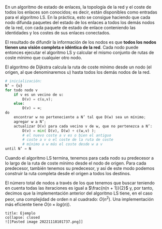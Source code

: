 En un algoritmo de estado de enlaces, la topología de la red y el coste de todos los enlaces son conocidos; es decir, están disponibles como entradas para el algoritmo LS. En la práctica, esto se consigue haciendo que cada nodo difunda paquetes del estado de los enlaces a todos los demás nodos de la red, con cada paquete de estado de enlace conteniendo las identidades y los costes de sus enlaces conectados.

El resultado de difundir la información de los nodos es que **todos los nodos tienen una visión completa e idéntica de la red**. Cada nodo puede entonces ejecutar el algoritmo LS y calcular el mismo conjunto de rutas de coste mínimo que cualquier otro nodo. 

El algoritmo de Dijkstra calcula la ruta de coste mínimo desde un nodo (el origen, al que denominaremos u) hasta todos los demás nodos de la red.

```python
# inicialización:
N’ = {u}
for todo nodo v
	if v es un vecino de u:
		D(v) = c(u,v);
	else:
		D(v) = ∞;
do
	encontrar w no perteneciente a N’ tal que D(w) sea un mínimo;
	agregar w a N’;
	actualizar D(v) para cada vecino v de w, que no pertenezca a N’:
		D(v) = min( D(v), D(w) + c(w,v) );
		# el nuevo coste a v es o bien el antiguo 
		# coste a v o el coste de la ruta de coste 
		# mínimo a w más el coste desde w a v
until N’ = N
```

Cuando el algoritmo LS termina, tenemos para cada nodo su predecesor a lo largo de la ruta de coste mínimo desde el nodo de origen. Para cada predecesor, también tenemos su predecesor, y así de este modo podemos construir la ruta completa desde el origen a todos los destinos.

El número total de nodos a través de los que tenemos que buscar teniendo en cuenta todas las iteraciones es igual a $\frac{n(n + 1)}{2}$ y, por tanto, decimos que la implementación anterior del algoritmo LS tiene, en el caso peor, una complejidad de orden n al cuadrado: $O(n^2)$.
Una implementación más eficiente tiene $O(n \times log(n))$.

```ad-example
title: Ejemplo
collapse: closed
![[Pasted image 20221118101737.png]]
```